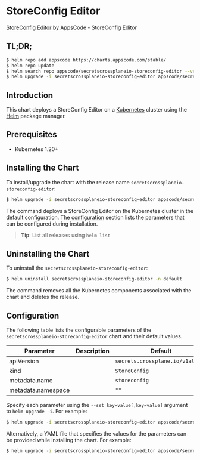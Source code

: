 # StoreConfig Editor

[StoreConfig Editor by AppsCode](https://appscode.com) - StoreConfig Editor

## TL;DR;

```bash
$ helm repo add appscode https://charts.appscode.com/stable/
$ helm repo update
$ helm search repo appscode/secretscrossplaneio-storeconfig-editor --version=v0.18.0
$ helm upgrade -i secretscrossplaneio-storeconfig-editor appscode/secretscrossplaneio-storeconfig-editor -n default --create-namespace --version=v0.18.0
```

## Introduction

This chart deploys a StoreConfig Editor on a [Kubernetes](http://kubernetes.io) cluster using the [Helm](https://helm.sh) package manager.

## Prerequisites

- Kubernetes 1.20+

## Installing the Chart

To install/upgrade the chart with the release name `secretscrossplaneio-storeconfig-editor`:

```bash
$ helm upgrade -i secretscrossplaneio-storeconfig-editor appscode/secretscrossplaneio-storeconfig-editor -n default --create-namespace --version=v0.18.0
```

The command deploys a StoreConfig Editor on the Kubernetes cluster in the default configuration. The [configuration](#configuration) section lists the parameters that can be configured during installation.

> **Tip**: List all releases using `helm list`

## Uninstalling the Chart

To uninstall the `secretscrossplaneio-storeconfig-editor`:

```bash
$ helm uninstall secretscrossplaneio-storeconfig-editor -n default
```

The command removes all the Kubernetes components associated with the chart and deletes the release.

## Configuration

The following table lists the configurable parameters of the `secretscrossplaneio-storeconfig-editor` chart and their default values.

|     Parameter      | Description |                   Default                   |
|--------------------|-------------|---------------------------------------------|
| apiVersion         |             | <code>secrets.crossplane.io/v1alpha1</code> |
| kind               |             | <code>StoreConfig</code>                    |
| metadata.name      |             | <code>storeconfig</code>                    |
| metadata.namespace |             | <code>""</code>                             |


Specify each parameter using the `--set key=value[,key=value]` argument to `helm upgrade -i`. For example:

```bash
$ helm upgrade -i secretscrossplaneio-storeconfig-editor appscode/secretscrossplaneio-storeconfig-editor -n default --create-namespace --version=v0.18.0 --set apiVersion=secrets.crossplane.io/v1alpha1
```

Alternatively, a YAML file that specifies the values for the parameters can be provided while
installing the chart. For example:

```bash
$ helm upgrade -i secretscrossplaneio-storeconfig-editor appscode/secretscrossplaneio-storeconfig-editor -n default --create-namespace --version=v0.18.0 --values values.yaml
```
